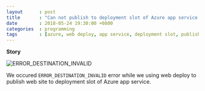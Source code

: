 ```yaml
---
layout      : post
title       : "Can not publish to deployment slot of Azure app service."
date        : 2018-05-24 19:30:00 +0800
categories  : programming
tags        : [azure, web deploy, app service, deployment slot, publish]
---
```


**Story**

![ERROR_DESTINATION_INVALID](https://pic.link/)

We occured `ERROR_DESTINATION_INVALID` error while we using web deploy to publish web site to deployment slot of Azure app service.